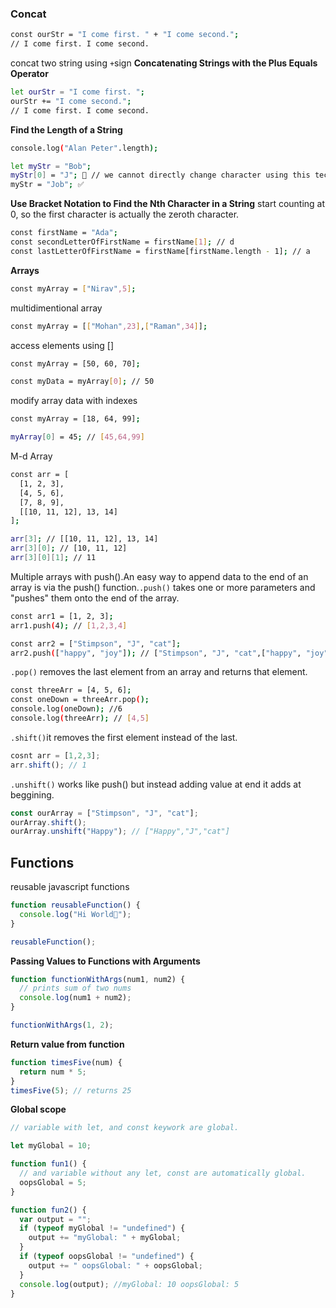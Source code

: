 ### Concat

```bash
const ourStr = "I come first. " + "I come second.";
// I come first. I come second.
```

concat two string using `+`sign
**Concatenating Strings with the Plus Equals Operator**

```bash
let ourStr = "I come first. ";
ourStr += "I come second.";
// I come first. I come second.
```

**Find the Length of a String**

```bash
console.log("Alan Peter".length);
```

```bash
let myStr = "Bob";
myStr[0] = "J"; 🚫 // we cannot directly change character using this technique
myStr = "Job"; ✅
```

**Use Bracket Notation to Find the Nth Character in a String**
start counting at 0, so the first character is actually the zeroth character.

```bash
const firstName = "Ada";
const secondLetterOfFirstName = firstName[1]; // d
const lastLetterOfFirstName = firstName[firstName.length - 1]; // a
```

**Arrays**

```bash
const myArray = ["Nirav",5];
```

multidimentional array

```bash
const myArray = [["Mohan",23],["Raman",34]];
```

access elements using []

```bash
const myArray = [50, 60, 70];

const myData = myArray[0]; // 50
```

modify array data with indexes

```bash
const myArray = [18, 64, 99];

myArray[0] = 45; // [45,64,99]
```

M-d Array

```bash
const arr = [
  [1, 2, 3],
  [4, 5, 6],
  [7, 8, 9],
  [[10, 11, 12], 13, 14]
];

arr[3]; // [[10, 11, 12], 13, 14]
arr[3][0]; // [10, 11, 12]
arr[3][0][1]; // 11
```

Multiple arrays with push().An easy way to append data to the end of an array is via the push() function.`.push()` takes one or more parameters and "pushes" them onto the end of the array.

```bash
const arr1 = [1, 2, 3];
arr1.push(4); // [1,2,3,4]

const arr2 = ["Stimpson", "J", "cat"];
arr2.push(["happy", "joy"]); // ["Stimpson", "J", "cat",["happy", "joy"]]
```

`.pop()` removes the last element from an array and returns that element.

```bash
const threeArr = [4, 5, 6];
const oneDown = threeArr.pop();
console.log(oneDown); //6
console.log(threeArr); // [4,5]
```

`.shift()`it removes the first element instead of the last.

```js
cosnt arr = [1,2,3];
arr.shift(); // 1
```

`.unshift()` works like push() but instead adding value at end it adds at beggining.

```js
const ourArray = ["Stimpson", "J", "cat"];
ourArray.shift();
ourArray.unshift("Happy"); // ["Happy","J","cat"]
```

## Functions

reusable javascript functions

```js
function reusableFunction() {
  console.log("Hi World🚀");
}

reusableFunction();
```

**Passing Values to Functions with Arguments**

```js
function functionWithArgs(num1, num2) {
  // prints sum of two nums
  console.log(num1 + num2);
}

functionWithArgs(1, 2);
```

**Return value from function**

```js
function timesFive(num) {
  return num * 5;
}
timesFive(5); // returns 25
```

**Global scope**

```js
// variable with let, and const keywork are global.

let myGlobal = 10;

function fun1() {
  // and variable without any let, const are automatically global.
  oopsGlobal = 5;
}

function fun2() {
  var output = "";
  if (typeof myGlobal != "undefined") {
    output += "myGlobal: " + myGlobal;
  }
  if (typeof oopsGlobal != "undefined") {
    output += " oopsGlobal: " + oopsGlobal;
  }
  console.log(output); //myGlobal: 10 oopsGlobal: 5
}
```
